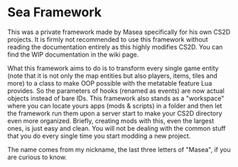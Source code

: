 # Sea Framework
This was a private framework made by Masea specifically for his own CS2D projects. It is firmly not recommended to use this framework without reading the documentation entirely as this highly modifies CS2D. You can find the WIP documentation in the wiki page.

What this framework aims to do is to transform every single game entity (note that it is not only the map entities but also players, items, tiles and more) to a class to make OOP possible with the metatable feature Lua provides. So the parameters of hooks (renamed as events) are now actual objects instead of bare IDs. This framework also stands as a "workspace" where you can locate yours apps (mods & scripts) in a folder and then let the framework run them upon a server start to make your CS2D directory even more organized. Briefly, creating mods with this, even the largest ones, is just easy and clean. You will not be dealing with the common stuff that you do every single time you start modding a new project.

The name comes from my nickname, the last three letters of "Masea", if you are curious to know.
